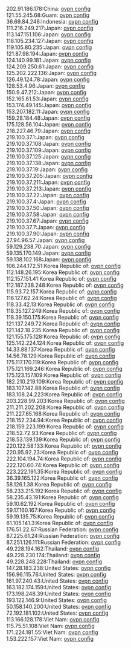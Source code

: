 202.91.186.178:China: [ovpn config](vpn/202_91_186_178.ovpn)  
121.55.245.68:Guam: [ovpn config](vpn/121_55_245_68.ovpn)  
36.69.84.246:Indonesia: [ovpn config](vpn/36_69_84_246.ovpn)  
111.216.249.217:Japan: [ovpn config](vpn/111_216_249_217.ovpn)  
113.147.151.106:Japan: [ovpn config](vpn/113_147_151_106.ovpn)  
118.105.234.127:Japan: [ovpn config](vpn/118_105_234_127.ovpn)  
119.105.80.235:Japan: [ovpn config](vpn/119_105_80_235.ovpn)  
121.87.98.194:Japan: [ovpn config](vpn/121_87_98_194.ovpn)  
124.140.99.181:Japan: [ovpn config](vpn/124_140_99_181.ovpn)  
124.209.250.61:Japan: [ovpn config](vpn/124_209_250_61.ovpn)  
125.202.222.136:Japan: [ovpn config](vpn/125_202_222_136.ovpn)  
126.49.124.78:Japan: [ovpn config](vpn/126_49_124_78.ovpn)  
128.53.4.96:Japan: [ovpn config](vpn/128_53_4_96.ovpn)  
150.9.47.212:Japan: [ovpn config](vpn/150_9_47_212.ovpn)  
152.165.61.53:Japan: [ovpn config](vpn/152_165_61_53.ovpn)  
153.174.49.145:Japan: [ovpn config](vpn/153_174_49_145.ovpn)  
153.207.182.11:Japan: [ovpn config](vpn/153_207_182_11.ovpn)  
159.28.184.48:Japan: [ovpn config](vpn/159_28_184_48.ovpn)  
175.128.56.104:Japan: [ovpn config](vpn/175_128_56_104.ovpn)  
218.227.46.79:Japan: [ovpn config](vpn/218_227_46_79.ovpn)  
219.100.37.1:Japan: [ovpn config](vpn/219_100_37_1.ovpn)  
219.100.37.108:Japan: [ovpn config](vpn/219_100_37_108.ovpn)  
219.100.37.109:Japan: [ovpn config](vpn/219_100_37_109.ovpn)  
219.100.37.125:Japan: [ovpn config](vpn/219_100_37_125.ovpn)  
219.100.37.138:Japan: [ovpn config](vpn/219_100_37_138.ovpn)  
219.100.37.19:Japan: [ovpn config](vpn/219_100_37_19.ovpn)  
219.100.37.205:Japan: [ovpn config](vpn/219_100_37_205.ovpn)  
219.100.37.211:Japan: [ovpn config](vpn/219_100_37_211.ovpn)  
219.100.37.213:Japan: [ovpn config](vpn/219_100_37_213.ovpn)  
219.100.37.22:Japan: [ovpn config](vpn/219_100_37_22.ovpn)  
219.100.37.4:Japan: [ovpn config](vpn/219_100_37_4.ovpn)  
219.100.37.50:Japan: [ovpn config](vpn/219_100_37_50.ovpn)  
219.100.37.58:Japan: [ovpn config](vpn/219_100_37_58.ovpn)  
219.100.37.67:Japan: [ovpn config](vpn/219_100_37_67.ovpn)  
219.100.37.7:Japan: [ovpn config](vpn/219_100_37_7.ovpn)  
219.100.37.90:Japan: [ovpn config](vpn/219_100_37_90.ovpn)  
27.94.96.57:Japan: [ovpn config](vpn/27_94_96_57.ovpn)  
59.129.238.70:Japan: [ovpn config](vpn/59_129_238_70.ovpn)  
59.135.170.149:Japan: [ovpn config](vpn/59_135_170_149.ovpn)  
59.138.102.168:Japan: [ovpn config](vpn/59_138_102_168.ovpn)  
106.244.172.51:Korea Republic of: [ovpn config](vpn/106_244_172_51.ovpn)  
112.148.26.195:Korea Republic of: [ovpn config](vpn/112_148_26_195.ovpn)  
112.157.151.41:Korea Republic of: [ovpn config](vpn/112_157_151_41.ovpn)  
112.187.238.248:Korea Republic of: [ovpn config](vpn/112_187_238_248.ovpn)  
115.93.72.157:Korea Republic of: [ovpn config](vpn/115_93_72_157.ovpn)  
116.127.62.24:Korea Republic of: [ovpn config](vpn/116_127_62_24.ovpn)  
118.33.42.13:Korea Republic of: [ovpn config](vpn/118_33_42_13.ovpn)  
118.35.127.249:Korea Republic of: [ovpn config](vpn/118_35_127_249.ovpn)  
118.39.150.175:Korea Republic of: [ovpn config](vpn/118_39_150_175.ovpn)  
121.137.249.72:Korea Republic of: [ovpn config](vpn/121_137_249_72.ovpn)  
121.142.18.235:Korea Republic of: [ovpn config](vpn/121_142_18_235.ovpn)  
121.155.175.128:Korea Republic of: [ovpn config](vpn/121_155_175_128.ovpn)  
125.142.224.124:Korea Republic of: [ovpn config](vpn/125_142_224_124.ovpn)  
14.33.88.137:Korea Republic of: [ovpn config](vpn/14_33_88_137.ovpn)  
14.56.78.129:Korea Republic of: [ovpn config](vpn/14_56_78_129.ovpn)  
175.117.170.119:Korea Republic of: [ovpn config](vpn/175_117_170_119.ovpn)  
175.121.169.246:Korea Republic of: [ovpn config](vpn/175_121_169_246.ovpn)  
175.123.157.109:Korea Republic of: [ovpn config](vpn/175_123_157_109.ovpn)  
182.210.219.109:Korea Republic of: [ovpn config](vpn/182_210_219_109.ovpn)  
183.107.142.88:Korea Republic of: [ovpn config](vpn/183_107_142_88.ovpn)  
183.108.24.223:Korea Republic of: [ovpn config](vpn/183_108_24_223.ovpn)  
203.228.99.203:Korea Republic of: [ovpn config](vpn/203_228_99_203.ovpn)  
211.211.202.208:Korea Republic of: [ovpn config](vpn/211_211_202_208.ovpn)  
211.227.65.168:Korea Republic of: [ovpn config](vpn/211_227_65_168.ovpn)  
218.152.234.94:Korea Republic of: [ovpn config](vpn/218_152_234_94.ovpn)  
218.159.223.199:Korea Republic of: [ovpn config](vpn/218_159_223_199.ovpn)  
218.52.72.93:Korea Republic of: [ovpn config](vpn/218_52_72_93.ovpn)  
218.53.139.139:Korea Republic of: [ovpn config](vpn/218_53_139_139.ovpn)  
220.122.58.133:Korea Republic of: [ovpn config](vpn/220_122_58_133.ovpn)  
220.95.92.23:Korea Republic of: [ovpn config](vpn/220_95_92_23.ovpn)  
222.104.194.74:Korea Republic of: [ovpn config](vpn/222_104_194_74.ovpn)  
222.120.60.74:Korea Republic of: [ovpn config](vpn/222_120_60_74.ovpn)  
223.222.191.35:Korea Republic of: [ovpn config](vpn/223_222_191_35.ovpn)  
36.39.165.122:Korea Republic of: [ovpn config](vpn/36_39_165_122.ovpn)  
58.126.1.38:Korea Republic of: [ovpn config](vpn/58_126_1_38.ovpn)  
58.233.215.192:Korea Republic of: [ovpn config](vpn/58_233_215_192.ovpn)  
58.235.43.191:Korea Republic of: [ovpn config](vpn/58_235_43_191.ovpn)  
59.10.62.192:Korea Republic of: [ovpn config](vpn/59_10_62_192.ovpn)  
59.17.160.167:Korea Republic of: [ovpn config](vpn/59_17_160_167.ovpn)  
59.19.135.75:Korea Republic of: [ovpn config](vpn/59_19_135_75.ovpn)  
61.105.141.3:Korea Republic of: [ovpn config](vpn/61_105_141_3.ovpn)  
176.51.22.67:Russian Federation: [ovpn config](vpn/176_51_22_67.ovpn)  
87.225.61.24:Russian Federation: [ovpn config](vpn/87_225_61_24.ovpn)  
87.251.126.111:Russian Federation: [ovpn config](vpn/87_251_126_111.ovpn)  
49.228.194.162:Thailand: [ovpn config](vpn/49_228_194_162.ovpn)  
49.228.230.174:Thailand: [ovpn config](vpn/49_228_230_174.ovpn)  
49.228.248.228:Thailand: [ovpn config](vpn/49_228_248_228.ovpn)  
147.28.183.238:United States: [ovpn config](vpn/147_28_183_238.ovpn)  
156.96.115.76:United States: [ovpn config](vpn/156_96_115_76.ovpn)  
161.97.240.43:United States: [ovpn config](vpn/161_97_240_43.ovpn)  
163.182.174.159:United States: [ovpn config](vpn/163_182_174_159.ovpn)  
173.198.248.39:United States: [ovpn config](vpn/173_198_248_39.ovpn)  
193.122.146.9:United States: [ovpn config](vpn/193_122_146_9.ovpn)  
50.158.140.200:United States: [ovpn config](vpn/50_158_140_200.ovpn)  
72.192.181.102:United States: [ovpn config](vpn/72_192_181_102.ovpn)  
113.166.128.178:Viet Nam: [ovpn config](vpn/113_166_128_178.ovpn)  
115.75.51.108:Viet Nam: [ovpn config](vpn/115_75_51_108.ovpn)  
171.224.181.55:Viet Nam: [ovpn config](vpn/171_224_181_55.ovpn)  
1.53.222.157:Viet Nam: [ovpn config](vpn/1_53_222_157.ovpn)  
